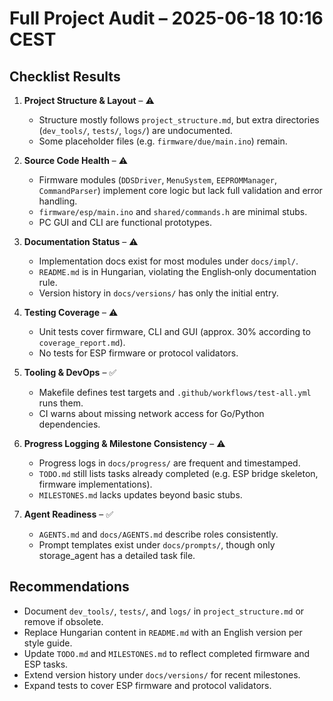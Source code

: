 # Full Project Audit – 2025-06-18 10:16 CEST

## Checklist Results

1. **Project Structure & Layout** – ⚠️
   - Structure mostly follows `project_structure.md`, but extra directories (`dev_tools/`, `tests/`, `logs/`) are undocumented.
   - Some placeholder files (e.g. `firmware/due/main.ino`) remain.

2. **Source Code Health** – ⚠️
   - Firmware modules (`DDSDriver`, `MenuSystem`, `EEPROMManager`, `CommandParser`) implement core logic but lack full validation and error handling.
   - `firmware/esp/main.ino` and `shared/commands.h` are minimal stubs.
   - PC GUI and CLI are functional prototypes.

3. **Documentation Status** – ⚠️
   - Implementation docs exist for most modules under `docs/impl/`.
   - `README.md` is in Hungarian, violating the English‑only documentation rule.
   - Version history in `docs/versions/` has only the initial entry.

4. **Testing Coverage** – ⚠️
   - Unit tests cover firmware, CLI and GUI (approx. 30% according to `coverage_report.md`).
   - No tests for ESP firmware or protocol validators.

5. **Tooling & DevOps** – ✅
   - Makefile defines test targets and `.github/workflows/test-all.yml` runs them.
   - CI warns about missing network access for Go/Python dependencies.

6. **Progress Logging & Milestone Consistency** – ⚠️
   - Progress logs in `docs/progress/` are frequent and timestamped.
   - `TODO.md` still lists tasks already completed (e.g. ESP bridge skeleton, firmware implementations).
   - `MILESTONES.md` lacks updates beyond basic stubs.

7. **Agent Readiness** – ✅
   - `AGENTS.md` and `docs/AGENTS.md` describe roles consistently.
   - Prompt templates exist under `docs/prompts/`, though only storage_agent has a detailed task file.

## Recommendations

- Document `dev_tools/`, `tests/`, and `logs/` in `project_structure.md` or remove if obsolete.
- Replace Hungarian content in `README.md` with an English version per style guide.
- Update `TODO.md` and `MILESTONES.md` to reflect completed firmware and ESP tasks.
- Extend version history under `docs/versions/` for recent milestones.
- Expand tests to cover ESP firmware and protocol validators.

